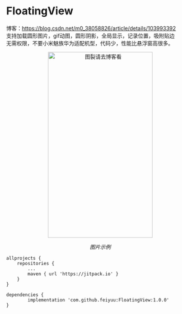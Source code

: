 # FloatingView
博客：https://blog.csdn.net/m0_38058826/article/details/103993392  
支持加载圆形图片，gif动图，圆形阴影，全局显示，记录位置，吸附贴边  
无需权限，不要小米魅族华为适配机型，代码少，性能比悬浮窗高很多。  


<p align="center">
	<img src="https://github.com/feiyuu/FloatingView/blob/master/untitled.gif" alt="图裂请去博客看"  width="280" height="498">
	<p align="center">
		<em>图片示例</em>
	</p>
</p>

	allprojects {
		repositories {
			...
			maven { url 'https://jitpack.io' }
		}
	}

	dependencies {
	        implementation 'com.github.feiyuu:FloatingView:1.0.0'
	}
